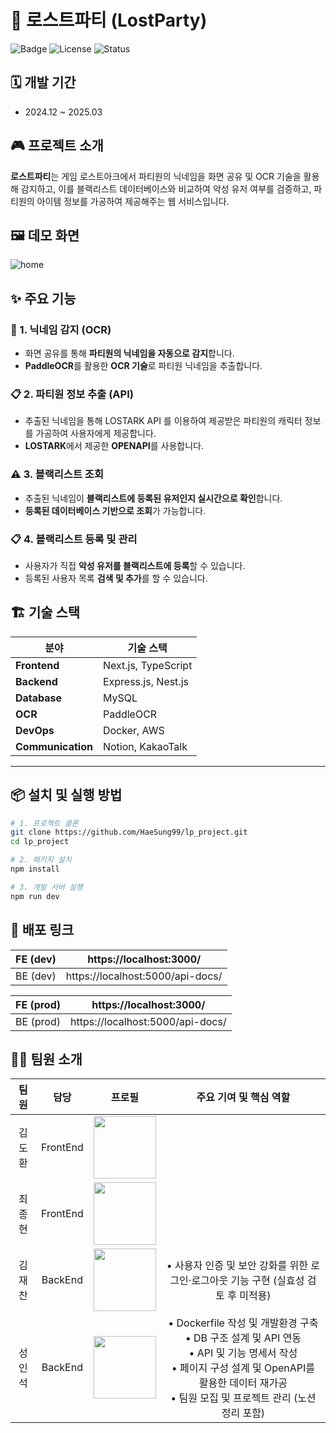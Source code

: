 # 🚀 로스트파티 (LostParty)

![Badge](https://img.shields.io/badge/Project-LostParty-darkgoldenrod?style=flat-square)
![License](https://img.shields.io/badge/License-MIT-blue?style=flat-square)
![Status](https://img.shields.io/badge/Status-Active-green?style=flat-square)

## 🗓️ 개발 기간

- 2024.12 ~ 2025.03

## 🎮 프로젝트 소개

**로스트파티**는 게임 로스트아크에서 파티원의 닉네임을 화면 공유 및 OCR 기술을 활용해 감지하고, 이를 블랙리스트 데이터베이스와 비교하여 악성 유저 여부를 검증하고, 파티원의 아이템 정보를 가공하여 제공해주는 웹 서비스입니다.

## 🖼️ 데모 화면

![home](https://github.com/user-attachments/assets/307a77ae-ad19-4447-979f-af92fa8383df)

## ✨ 주요 기능

### 🔎 1. 닉네임 감지 (OCR)

- 화면 공유를 통해 **파티원의 닉네임을 자동으로 감지**합니다.
- **PaddleOCR**를 활용한 **OCR 기술**로 파티원 닉네임을 추출합니다.

### 📋 2. 파티원 정보 추출 (API)

- 추출된 닉네임을 통해 LOSTARK API 를 이용하여 제공받은 파티원의 캐릭터 정보를 가공하여 사용자에게 제공합니다.
- **LOSTARK**에서 제공한 **OPENAPI**를 사용합니다.

### ⚠️ 3. 블랙리스트 조회

- 추출된 닉네임이 **블랙리스트에 등록된 유저인지 실시간으로 확인**합니다.
- **등록된 데이터베이스 기반으로 조회**가 가능합니다.

### 📋 4. 블랙리스트 등록 및 관리

- 사용자가 직접 **악성 유저를 블랙리스트에 등록**할 수 있습니다.
- 등록된 사용자 목록 **검색 및 추가**를 할 수 있습니다.

## 🏗️ 기술 스택

| 분야         | 기술 스택             |
| ------------ | --------------------- |
| **Frontend** | Next.js, TypeScript   |
| **Backend**  | Express.js, Nest.js   |
| **Database** | MySQL                 |
| **OCR**      | PaddleOCR             |
| **DevOps**   | Docker, AWS           |
| **Communication** | Notion, KakaoTalk |

---

## 📦 설치 및 실행 방법

```bash
# 1. 프로젝트 클론
git clone https://github.com/HaeSung99/lp_project.git
cd lp_project

# 2. 패키지 설치
npm install

# 3. 개발 서버 실행
npm run dev
```

## 🚀 배포 링크

| FE (dev) |     https://localhost:3000/      |
| :-: | :------------------------------: |
| BE (dev) | https://localhost:5000/api-docs/ |

| FE (prod) |     https://localhost:3000/      |
| :-: | :------------------------------: |
| BE (prod) | https://localhost:5000/api-docs/ |

## 👋🏻 팀원 소개

<div align="center">

|  팀원  |   담당   |                                              프로필                                              |                                            주요 기여 및 핵심 역할                                           |
| :----: | :------: | :----------------------------------------------------------------------------------------------: |  :----------------------------------------------------------------------------------------: |
| 김도환 | FrontEnd | [<img src="https://github.com/ehghks021203.png" width="100px">](https://github.com/ehghks021203) |
| 최종현 | FrontEnd |    [<img src="https://github.com/elbyss.png" width="100px">](https://github.com/elbyss)    |
| 김재찬 | BackEnd  |      [<img src="https://github.com/kjc6735.png" width="100px">](https://github.com/kjc6735)      | • 사용자 인증 및 보안 강화를 위한 로그인·로그아웃 기능 구현 (실효성 검토 후 미적용)
| 성인석 | BackEnd  | [<img src="https://github.com/HaeSung99.png" width="100px">](https://github.com/HaeSung99) | • Dockerfile 작성 및 개발환경 구축 <br> • DB 구조 설계 및 API 연동 <br> • API 및 기능 명세서 작성 <br> • 페이지 구성 설계 및 OpenAPI를 활용한 데이터 재가공 <br> • 팀원 모집 및 프로젝트 관리 (노션 정리 포함)

</div>
